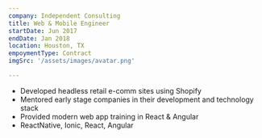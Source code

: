 ```yaml
---
company: Independent Consulting
title: Web & Mobile Engineer
startDate: Jun 2017
endDate: Jan 2018
location: Houston, TX
empoymentType: Contract
imgSrc: '/assets/images/avatar.png'

---
```


* Developed headless retail e-comm sites using Shopify  
* Mentored early stage companies in their development and technology stack
* Provided modern web app training in React & Angular  
* ReactNative, Ionic, React, Angular  